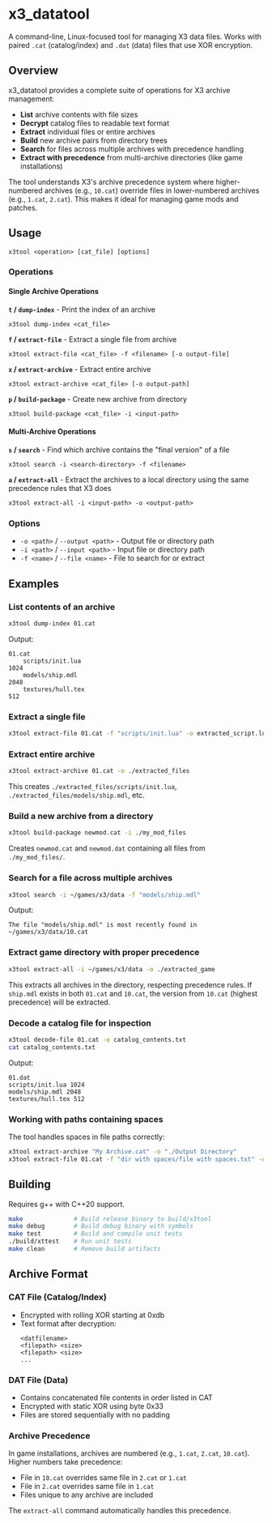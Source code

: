 # x3_datatool

A command-line, Linux-focused tool for managing X3 data files. Works with paired `.cat` (catalog/index) and `.dat` (data) files that use XOR encryption.

## Overview

x3_datatool provides a complete suite of operations for X3 archive management:

- **List** archive contents with file sizes
- **Decrypt** catalog files to readable text format
- **Extract** individual files or entire archives
- **Build** new archive pairs from directory trees
- **Search** for files across multiple archives with precedence handling
- **Extract with precedence** from multi-archive directories (like game installations)

The tool understands X3's archive precedence system where higher-numbered archives (e.g., `10.cat`) override files in lower-numbered archives (e.g., `1.cat`, `2.cat`). This makes it ideal for managing game mods and patches.

## Usage

```
x3tool <operation> [cat_file] [options]
```

### Operations

#### Single Archive Operations

**`t` / `dump-index`** - Print the index of an archive
```
x3tool dump-index <cat_file>
```

**`f` / `extract-file`** - Extract a single file from archive
```
x3tool extract-file <cat_file> -f <filename> [-o output-file]
```

**`x` / `extract-archive`** - Extract entire archive
```
x3tool extract-archive <cat_file> [-o output-path]
```

**`p` / `build-package`** - Create new archive from directory
```
x3tool build-package <cat_file> -i <input-path>
```

#### Multi-Archive Operations

**`s` / `search`** - Find which archive contains the "final version" of a file
```
x3tool search -i <search-directory> -f <filename>
```

**`a` / `extract-all`** - Extract the archives to a local directory using the same precedence rules that X3 does
```
x3tool extract-all -i <input-path> -o <output-path>
```

### Options

- `-o <path>` / `--output <path>` - Output file or directory path
- `-i <path>` / `--input <path>` - Input file or directory path
- `-f <name>` / `--file <name>` - File to search for or extract

## Examples

### List contents of an archive
```bash
x3tool dump-index 01.cat
```
Output:
```
01.cat
	scripts/init.lua                                                       1024
	models/ship.mdl                                                        2048
	textures/hull.tex                                                       512
```

### Extract a single file
```bash
x3tool extract-file 01.cat -f "scripts/init.lua" -o extracted_script.lua
```

### Extract entire archive
```bash
x3tool extract-archive 01.cat -o ./extracted_files
```
This creates `./extracted_files/scripts/init.lua`, `./extracted_files/models/ship.mdl`, etc.

### Build a new archive from a directory
```bash
x3tool build-package newmod.cat -i ./my_mod_files
```
Creates `newmod.cat` and `newmod.dat` containing all files from `./my_mod_files/`.

### Search for a file across multiple archives
```bash
x3tool search -i ~/games/x3/data -f "models/ship.mdl"
```
Output:
```
The file "models/ship.mdl" is most recently found in ~/games/x3/data/10.cat
```

### Extract game directory with proper precedence
```bash
x3tool extract-all -i ~/games/x3/data -o ./extracted_game
```

This extracts all archives in the directory, respecting precedence rules. If `ship.mdl` exists in both `01.cat` and `10.cat`, the version from `10.cat` (highest precedence) will be extracted.

### Decode a catalog file for inspection
```bash
x3tool decode-file 01.cat -o catalog_contents.txt
cat catalog_contents.txt
```
Output:
```
01.dat
scripts/init.lua 1024
models/ship.mdl 2048
textures/hull.tex 512
```

### Working with paths containing spaces
The tool handles spaces in file paths correctly:
```bash
x3tool extract-archive "My Archive.cat" -o "./Output Directory"
x3tool extract-file 01.cat -f "dir with spaces/file with spaces.txt" -o output.txt
```

## Building

Requires g++ with C++20 support.

```bash
make              # Build release binary to build/x3tool
make debug        # Build debug binary with symbols
make test         # Build and compile unit tests
./build/xttest    # Run unit tests
make clean        # Remove build artifacts
```

## Archive Format

### CAT File (Catalog/Index)
- Encrypted with rolling XOR starting at 0xdb
- Text format after decryption:
  ```
  <datfilename>
  <filepath> <size>
  <filepath> <size>
  ...
  ```

### DAT File (Data)
- Contains concatenated file contents in order listed in CAT
- Encrypted with static XOR using byte 0x33
- Files are stored sequentially with no padding

### Archive Precedence
In game installations, archives are numbered (e.g., `1.cat`, `2.cat`, `10.cat`). Higher numbers take precedence:
- File in `10.cat` overrides same file in `2.cat` or `1.cat`
- File in `2.cat` overrides same file in `1.cat`
- Files unique to any archive are included

The `extract-all` command automatically handles this precedence.
